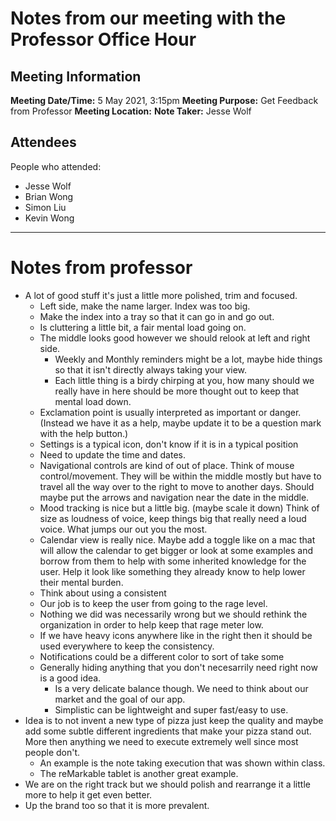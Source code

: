 # Notes from our meeting with the Professor Office Hour
## Meeting Information
**Meeting Date/Time:** 5 May 2021, 3:15pm
**Meeting Purpose:** Get Feedback from Professor
**Meeting Location:** 
**Note Taker:** Jesse Wolf 

## Attendees
People who attended:
- Jesse Wolf
- Brian Wong
- Simon Liu
- Kevin Wong

--- 
# Notes from professor
- A lot of good stuff it's just a little more polished, trim and focused.
  - Left side, make the name larger. Index was too big. 
  - Make the index into a tray so that it can go in and go out. 
  - Is cluttering a little bit, a fair mental load going on. 
  - The middle looks good however we should relook at left and right side. 
    - Weekly and Monthly reminders might be a lot, maybe hide things so that it isn't directly always taking your view. 
    - Each little thing is a birdy chirping at you, how many should we really have in here should be more thought out to keep that mental load down.
  - Exclamation point is usually interpreted as important or danger. (Instead we have it as a help, maybe update it to be a question mark with the help button.)
  - Settings is a typical icon, don't know if it is in a typical position 
  - Need to update the time and dates. 
  - Navigational controls are kind of out of place. Think of mouse control/movement. They will be within the middle mostly but have to travel all the way over to the right to move to another days. Should maybe put the arrows and navigation near the date in the middle.
  - Mood tracking is nice but a little big. (maybe scale it down) Think of size as loudness of voice, keep things big that really need a loud voice. What jumps our out you the most. 
  - Calendar view is really nice. Maybe add a toggle like on a mac that will allow the calendar to get bigger or look at some examples and borrow from them to help with some inherited knowledge for the user. Help it look like something they already know to help lower their mental burden.
  - Think about using a consistent 
  - Our job is to keep the user from going to the rage level. 
  - Nothing we did was necessarily wrong but we should rethink the organization in order to help keep that rage meter low. 
  - If we have heavy icons anywhere like in the right then it should be used everywhere to keep the consistency. 
  - Notifications could be a different color to sort of take some 
  - Generally hiding anything that you don't necesarrily need right now is a good idea. 
    - Is a very delicate balance though. We need to think about our market and the goal of our app. 
    - Simplistic can be lightweight and super fast/easy to use. 
- Idea is to not invent a new type of pizza just keep the quality and maybe add some subtle different ingredients that make your pizza stand out. More then anything we need to execute extremely well since most people don't. 
  - An example is the note taking execution that was shown within class. 
  - The reMarkable tablet is another great example. 
- We are on the right track but we should polish and rearrange it a little more to help it get even better. 
- Up the brand too so that it is more prevalent. 
